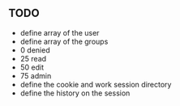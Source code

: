 ## TODO 
* define array of the user 
* define array of the groups
 * 0 denied
 * 25 read 
 * 50 edit
 * 75 admin 
* define the cookie and work session directory 
* define the history on the session 
